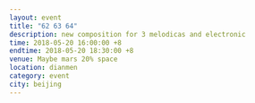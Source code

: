 ```yaml
---
layout: event
title: "62 63 64"
description: new composition for 3 melodicas and electronic 
time: 2018-05-20 16:00:00 +8
endtime: 2018-05-20 18:30:00 +8
venue: Maybe mars 20% space
location: dianmen
category: event
city: beijing
---
```

